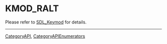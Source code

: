# KMOD_RALT

Please refer to [SDL_Keymod](SDL_Keymod) for details.

----
[CategoryAPI](CategoryAPI), [CategoryAPIEnumerators](CategoryAPIEnumerators)

